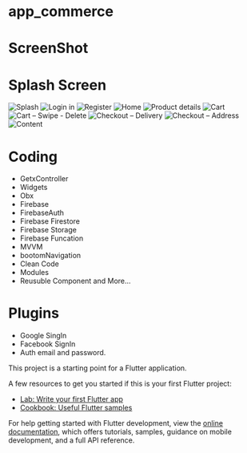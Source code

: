 # app_commerce

# ScreenShot

# Splash Screen
![Splash](https://user-images.githubusercontent.com/84380262/227993525-0ce52dcc-2525-4c67-9d20-1b2f058e9032.png)
<outside> <outside> <outside> <outside> <outside> <outside> <outside> <outside>
![Login in](https://user-images.githubusercontent.com/84380262/227993565-3a7672b4-70f8-4031-b28f-82ea59c979d5.png)
![Register](https://user-images.githubusercontent.com/84380262/227993594-f7ed22b6-95b2-4482-9470-04812b843033.png)
![Home](https://user-images.githubusercontent.com/84380262/227993637-7ad7b51f-807e-4e35-9339-94c487b72bc1.png)
![Product details](https://user-images.githubusercontent.com/84380262/227993710-80548717-b3ae-4fc4-a020-08ea6d91b984.png)
![Cart](https://user-images.githubusercontent.com/84380262/227993831-4f7c7364-fe6a-46a8-8bc4-2cc2f59b60b8.png)
![Cart – Swipe - Delete](https://user-images.githubusercontent.com/84380262/227993877-422748e4-6467-4c7d-973f-ecaef961f36f.png)
![Checkout – Delivery](https://user-images.githubusercontent.com/84380262/227994053-24279a04-b6da-47ef-945b-9dfbdef37d59.png)
![Checkout – Address](https://user-images.githubusercontent.com/84380262/227994093-8a0fe9f6-f879-4dc5-9864-f0966d27eb66.png)
![Content](https://user-images.githubusercontent.com/84380262/227994299-ef98461c-4860-4f2a-a48b-8c3d05a14663.png)

# Coding
- GetxController
- Widgets
- Obx
- Firebase
- FirebaseAuth 
- Firebase Firestore 
- Firebase Storage
- Firebase Funcation
- MVVM 
- bootomNavigation
- Clean Code
- Modules
- Reusuble Component
 and More...

# Plugins
- Google SingIn
- Facebook SignIn
- Auth email and password.

This project is a starting point for a Flutter application.

A few resources to get you started if this is your first Flutter project:

- [Lab: Write your first Flutter app](https://docs.flutter.dev/get-started/codelab)
- [Cookbook: Useful Flutter samples](https://docs.flutter.dev/cookbook)

For help getting started with Flutter development, view the
[online documentation](https://docs.flutter.dev/), which offers tutorials,
samples, guidance on mobile development, and a full API reference.
